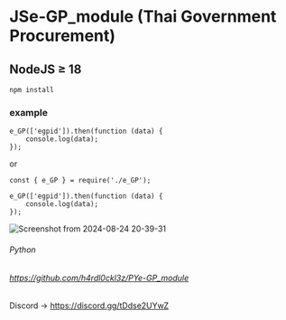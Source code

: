 # JSe-GP_module (Thai Government Procurement)
## NodeJS ≥ 18
```
npm install
```
### example
```
e_GP(['egpid']).then(function (data) {
    console.log(data);
});
```
or
```
const { e_GP } = require('./e_GP');

e_GP(['egpid']).then(function (data) {
    console.log(data);
});
```
![Screenshot from 2024-08-24 20-39-31](https://github.com/user-attachments/assets/9ed02715-48c8-4d61-a967-f81b3e687bfe)


###### Python
###### https://github.com/h4rdl0ckl3z/PYe-GP_module

Discord -> https://discord.gg/tDdse2UYwZ
